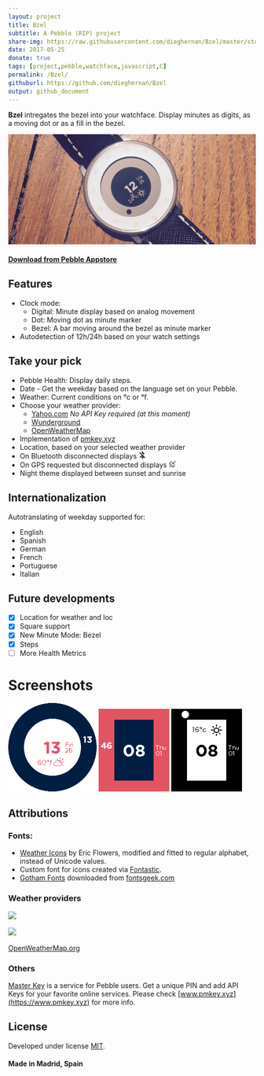 ```yaml
---
layout: project
title: Bzel 
subtitle: A Pebble (RIP) project
share-img: https://raw.githubusercontent.com/dieghernan/Bzel/master/store/BannerBzel.png
date: 2017-05-25
donate: true
tags: [project,pebble,watchface,javascript,C]
permalink: /Bzel/
githuburl: https://github.com/dieghernan/Bzel
output: github_document
---
```


**Bzel** intregates the bezel into your watchface. Display minutes as digits, as a moving dot or as a fill in the bezel.

![Banner](https://raw.githubusercontent.com/dieghernan/Bzel/master/store/BannerBzel.png)

#### [Download from Pebble Appstore](https://apps.getpebble.com/applications/59280895b67f9f43f80004c9)

## Features
* Clock mode:
   * Digital: Minute display based on analog movement
   * Dot: Moving dot as minute marker
   * Bezel: A bar moving around the bezel as minute marker
* Autodetection of 12h/24h based on your watch settings

## Take your pick
 * Pebble Health: Display daily steps.
 * Date - Get the weekday based on the language set on your Pebble.
 * Weather: Current conditions on °c or °f.
 * Choose your weather provider:
    * [Yahoo.com](https://www.yahoo.com/?ilc=401) _No API Key required (at this moment)_
    * [Wunderground](https://www.wunderground.com/?apiref=fb6856330e74c168)
    * [OpenWeatherMap](https://openweathermap.org/)
 * Implementation of [pmkey.xyz](https://www.pmkey.xyz)    
 * Location, based on your selected weather provider
 * On Bluetooth disconnected displays ![BTDis](https://raw.githubusercontent.com/dieghernan/Sfera/master/assets/BTDisconnectIcon.png)
 * On GPS requested but disconnected displays ![GPSDis](https://raw.githubusercontent.com/dieghernan/Sfera/master/assets/GPSDisconnectIcon.png)
 * Night theme displayed between sunset and sunrise
    
## Internationalization
Autotranslating of weekday supported for:
* English 
* Spanish
* German
* French
* Portuguese
* Italian

## Future developments
- [x] Location for weather and loc
- [x] Square support
- [x] New Minute Mode: Bezel
- [x] Steps
- [ ] More Health Metrics

# Screenshots
![GIF](https://raw.githubusercontent.com/dieghernan/Bzel/master/store/BezelPTR.gif)
![GIF](https://raw.githubusercontent.com/dieghernan/Bzel/master/store/BezelPT.gif)
![GIF](https://raw.githubusercontent.com/dieghernan/Bzel/master/store/BezelBW.gif)

## Attributions
### Fonts: 
 * [Weather Icons](https://erikflowers.github.io/weather-icons) by Eric Flowers, modified and fitted to regular alphabet, instead of Unicode values.
 * Custom font for icons created via [Fontastic](http://fontastic.me/).
 * [Gotham Fonts](http://fontsgeek.com/search?q=gotham) downloaded from [fontsgeek.com](http://fontsgeek.com)
  
### Weather providers  

<a href="https://www.yahoo.com/?ilc=401"><img src="https://poweredby.yahoo.com/purple.png"></a>

<a href="https://www.wunderground.com/?apiref=fb6856330e74c168"><img src="https://icons.wxug.com/logos/PNG/wundergroundLogo_4c.png" width="120" ></a>

[OpenWeatherMap.org](https://openweathermap.org/)

### Others

[Master Key](https://www.pmkey.xyz) is a service for Pebble users. Get a unique PIN and add API Keys for your favorite online services. Please check [www.pmkey.xyz](https://www.pmkey.xyz) for more info.

## License
Developed under license [MIT](https://raw.githubusercontent.com/dieghernan/Bzel/master/LICENSE).


#### Made in Madrid, Spain
